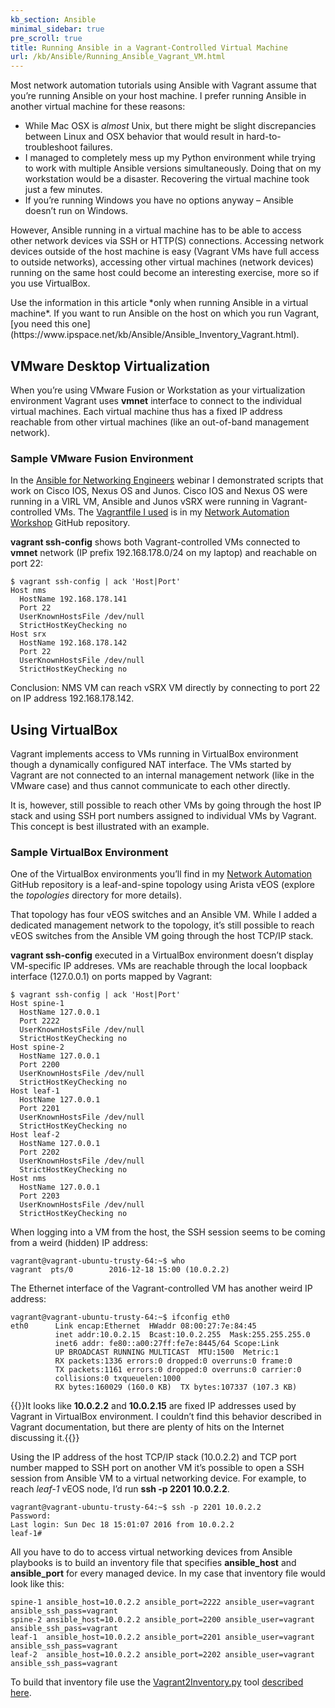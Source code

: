 ```yaml
---
kb_section: Ansible
minimal_sidebar: true
pre_scroll: true
title: Running Ansible in a Vagrant-Controlled Virtual Machine
url: /kb/Ansible/Running_Ansible_Vagrant_VM.html
---
```

Most network automation tutorials using Ansible with Vagrant assume that you’re running Ansible on your host machine. I prefer running Ansible in another virtual machine for these reasons:

-   While Mac OSX is *almost* Unix, but there might be slight discrepancies between Linux and OSX behavior that would result in hard-to-troubleshoot failures.
-   I managed to completely mess up my Python environment while trying to work with multiple Ansible versions simultaneously. Doing that on my workstation would be a disaster. Recovering the virtual machine took just a few minutes.
-   If you’re running Windows you have no options anyway – Ansible doesn’t run on Windows.

However, Ansible running in a virtual machine has to be able to access other network devices via SSH or HTTP(S) connections. Accessing network devices outside of the host machine is easy (Vagrant VMs have full access to outside networks), accessing other virtual machines (network devices) running on the same host could become an interesting exercise, more so if you use VirtualBox.

<div class='warn' markdown='1'>Use the information in this article *only when running Ansible in a virtual machine*. If you want to run Ansible on the host on which you run Vagrant, [you need this one](https://www.ipspace.net/kb/Ansible/Ansible_Inventory_Vagrant.html).</div>

## VMware Desktop Virtualization

When you’re using VMware Fusion or Workstation as your virtualization environment Vagrant uses **vmnet** interface to connect to the individual virtual machines. Each virtual machine thus has a fixed IP address reachable from other virtual machines (like an out-of-band management network).

### Sample VMware Fusion Environment

In the [Ansible for Networking Engineers](https://www.ipspace.net/Ansible_for_Networking_Engineers) webinar I demonstrated scripts that work on Cisco IOS, Nexus OS and Junos. Cisco IOS and Nexus OS were running in a VIRL VM, Ansible and Junos vSRX were running in Vagrant-controlled VMs. The [Vagrantfile I used](https://github.com/ipspace/NetOpsWorkshop/blob/master/install/Vagrantfile-SRX) is in my [Network Automation Workshop](https://github.com/ipspace/NetOpsWorkshop) GitHub repository.

**vagrant ssh-config** shows both Vagrant-controlled VMs connected to **vmnet** network (IP prefix 192.168.178.0/24 on my laptop) and reachable on port 22:

```
$ vagrant ssh-config | ack 'Host|Port'
Host nms  
  HostName 192.168.178.141  
  Port 22  
  UserKnownHostsFile /dev/null  
  StrictHostKeyChecking no  
Host srx  
  HostName 192.168.178.142  
  Port 22  
  UserKnownHostsFile /dev/null  
  StrictHostKeyChecking no
```

Conclusion: NMS VM can reach vSRX VM directly by connecting to port 22 on IP address 192.168.178.142.

## Using VirtualBox

Vagrant implements access to VMs running in VirtualBox environment though a dynamically configured NAT interface. The VMs started by Vagrant are not connected to an internal management network (like in the VMware case) and thus cannot communicate to each other directly.

It is, however, still possible to reach other VMs by going through the host IP stack and using SSH port numbers assigned to individual VMs by Vagrant. This concept is best illustrated with an example.

### Sample VirtualBox Environment

One of the VirtualBox environments you’ll find in my [Network Automation](https://github.com/ipspace/NetOpsWorkshop) GitHub repository is a leaf-and-spine topology using Arista vEOS (explore the *topologies* directory for more details).

That topology has four vEOS switches and an Ansible VM. While I added a dedicated management network to the topology, it’s still possible to reach vEOS switches from the Ansible VM going through the host TCP/IP stack.

**vagrant ssh-config** executed in a VirtualBox environment doesn’t display VM-specific IP addreses. VMs are reachable through the local loopback interface (127.0.0.1) on ports mapped by Vagrant:

```
$ vagrant ssh-config | ack 'Host|Port' 
Host spine-1  
  HostName 127.0.0.1  
  Port 2222  
  UserKnownHostsFile /dev/null  
  StrictHostKeyChecking no  
Host spine-2  
  HostName 127.0.0.1  
  Port 2200  
  UserKnownHostsFile /dev/null  
  StrictHostKeyChecking no  
Host leaf-1  
  HostName 127.0.0.1  
  Port 2201  
  UserKnownHostsFile /dev/null  
  StrictHostKeyChecking no  
Host leaf-2  
  HostName 127.0.0.1  
  Port 2202  
  UserKnownHostsFile /dev/null  
  StrictHostKeyChecking no  
Host nms  
  HostName 127.0.0.1  
  Port 2203  
  UserKnownHostsFile /dev/null  
  StrictHostKeyChecking no
```

When logging into a VM from the host, the SSH session seems to be coming from a weird (hidden) IP address:

```
vagrant@vagrant-ubuntu-trusty-64:~$ who
vagrant  pts/0        2016-12-18 15:00 (10.0.2.2)
```

The Ethernet interface of the Vagrant-controlled VM has another weird IP address:

```
vagrant@vagrant-ubuntu-trusty-64:~$ ifconfig eth0
eth0      Link encap:Ethernet  HWaddr 08:00:27:7e:84:45  
          inet addr:10.0.2.15  Bcast:10.0.2.255  Mask:255.255.255.0  
          inet6 addr: fe80::a00:27ff:fe7e:8445/64 Scope:Link  
          UP BROADCAST RUNNING MULTICAST  MTU:1500  Metric:1  
          RX packets:1336 errors:0 dropped:0 overruns:0 frame:0  
          TX packets:1161 errors:0 dropped:0 overruns:0 carrier:0  
          collisions:0 txqueuelen:1000  
          RX bytes:160029 (160.0 KB)  TX bytes:107337 (107.3 KB)
```

{{<note info>}}It looks like **10.0.2.2** and **10.0.2.15** are fixed IP addresses used by Vagrant in VirtualBox environment. I couldn’t find this behavior described in Vagrant documentation, but there are plenty of hits on the Internet discussing it.{{</note>}}

Using the IP address of the host TCP/IP stack (10.0.2.2) and TCP port number mapped to SSH port on another VM it’s possible to open a SSH session from Ansible VM to a virtual networking device. For example, to reach *leaf-1* vEOS node, I’d run **ssh -p 2201 10.0.2.2**.

```
vagrant@vagrant-ubuntu-trusty-64:~$ ssh -p 2201 10.0.2.2  
Password:  
Last login: Sun Dec 18 15:01:07 2016 from 10.0.2.2  
leaf-1#
```

All you have to do to access virtual networking devices from Ansible playbooks is to build an inventory file that specifies **ansible\_host** and **ansible\_port** for every managed device. In my case that inventory file would look like this:

```
spine-1 ansible_host=10.0.2.2 ansible_port=2222 ansible_user=vagrant ansible_ssh_pass=vagrant
spine-2 ansible_host=10.0.2.2 ansible_port=2200 ansible_user=vagrant ansible_ssh_pass=vagrant
leaf-1  ansible_host=10.0.2.2 ansible_port=2201 ansible_user=vagrant ansible_ssh_pass=vagrant
leaf-2  ansible_host=10.0.2.2 ansible_port=2202 ansible_user=vagrant ansible_ssh_pass=vagrant
```

To build that inventory file use the [Vagrant2Inventory.py](https://github.com/ipspace/NetOpsWorkshop/tree/master/topologies/tools) tool [described here](https://www.ipspace.net/kb/Ansible/Ansible_Inventory_Vagrant.html).


